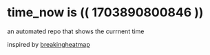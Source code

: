 # time_now is (( 1703890800846 ))

an automated repo that shows the currnent time

inspired by [breakingheatmap](https://github.com/breakingheatmap/breakingheatmap)